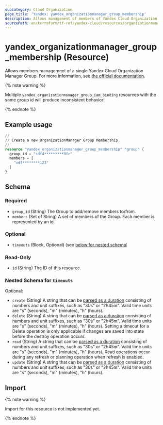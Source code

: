 ```yaml
---
subcategory: Cloud Organization
page_title: 'Yandex: yandex_organizationmanager_group_membership'
description: Allows management of members of Yandex Cloud Organization Manager Group.
sourcePath: en/terraform/tf-ref/yandex-cloud/resources/organizationmanager_group_membership.md
---
```


# yandex_organizationmanager_group_membership (Resource)

Allows members management of a single Yandex Cloud Organization Manager Group. For more information, see [the official documentation](https://yandex.cloud/docs/organization/manage-groups#add-member).

{% note warning %}

Multiple `yandex_organizationmanager_group_iam_binding` resources with the same group id will produce inconsistent behavior!

{% endnote %}


## Example usage

```terraform
//
// Create a new OrganizationManager Group Membership.
//
resource "yandex_organizationmanager_group_membership" "group" {
  group_id = "sdf4*********3fr"
  members = [
    "xdf********123"
  ]
}
```

<!-- schema generated by tfplugindocs -->
## Schema

### Required

- `group_id` (String) The Group to add/remove members to/from.
- `members` (Set of String) A set of members of the Group. Each member is represented by an id.

### Optional

- `timeouts` (Block, Optional) (see [below for nested schema](#nestedblock--timeouts))

### Read-Only

- `id` (String) The ID of this resource.

<a id="nestedblock--timeouts"></a>
### Nested Schema for `timeouts`

Optional:

- `create` (String) A string that can be [parsed as a duration](https://pkg.go.dev/time#ParseDuration) consisting of numbers and unit suffixes, such as "30s" or "2h45m". Valid time units are "s" (seconds), "m" (minutes), "h" (hours).
- `delete` (String) A string that can be [parsed as a duration](https://pkg.go.dev/time#ParseDuration) consisting of numbers and unit suffixes, such as "30s" or "2h45m". Valid time units are "s" (seconds), "m" (minutes), "h" (hours). Setting a timeout for a Delete operation is only applicable if changes are saved into state before the destroy operation occurs.
- `read` (String) A string that can be [parsed as a duration](https://pkg.go.dev/time#ParseDuration) consisting of numbers and unit suffixes, such as "30s" or "2h45m". Valid time units are "s" (seconds), "m" (minutes), "h" (hours). Read operations occur during any refresh or planning operation when refresh is enabled.
- `update` (String) A string that can be [parsed as a duration](https://pkg.go.dev/time#ParseDuration) consisting of numbers and unit suffixes, such as "30s" or "2h45m". Valid time units are "s" (seconds), "m" (minutes), "h" (hours).

## Import

{% note warning %}

Import for this resource is not implemented yet.

{% endnote %}
